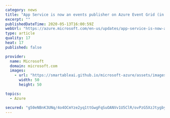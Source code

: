 ```yaml
---
category: news
title: "App Service is now an events publisher on Azure Event Grid (in preview)"
excerpt: ""
publishedDateTime: 2020-05-13T16:00:59Z
webUrl: "https://azure.microsoft.com/en-us/updates/app-service-is-now-an-events-publisher-on-azure-event-grid-in-preview/"
type: article
quality: 17
heat: 17
published: false

provider:
  name: Microsoft
  domain: microsoft.com
  images:
    - url: "https://smartableai.github.io/microsoft-azure/assets/images/organizations/microsoft.com-50x50.jpg"
      width: 50
      height: 50

topics:
  - Azure

secured: "g50eNBnK3UNq/4o4OCmYze2yq1ttGwgFqSuOANVv1U5ClR/ovPzG5XzJtygbybAdzBY7R72fN3DI/yTLRDP6s1IOzPf7j/Dk67kQ2Y10uWm4fxfghWgsu3sYMa3Vh+7DSaotqToqLBrkpdC/IpnjUMDRDpVXhytLhDukLapldMQDxGoeg1BNTaBDwRfDQYjusd7Pfq2MdQa35tL60SmXtn5HLBwdqoX0zOFLfyF/Zv42+yksv7ryiyL82L4houdoViLIcwzigx9ra2LOnZ/iNEPJxlalfKaunZMqyDEBb10OYpJy1U2hxdL+x8cROlVY/546z//Q0En1KKFr+T9V0w==;j8k6hHG/5lr7oN+N+IonJQ=="
---
```


